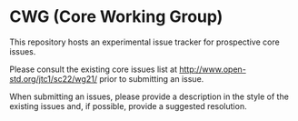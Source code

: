 # CWG (Core Working Group)

This repository hosts an experimental issue tracker for prospective core issues.

Please consult the existing core issues list at
http://www.open-std.org/jtc1/sc22/wg21/ prior to submitting an issue.

When submitting an issues, please provide a description in the style
of the existing issues and, if possible, provide a suggested
resolution.
